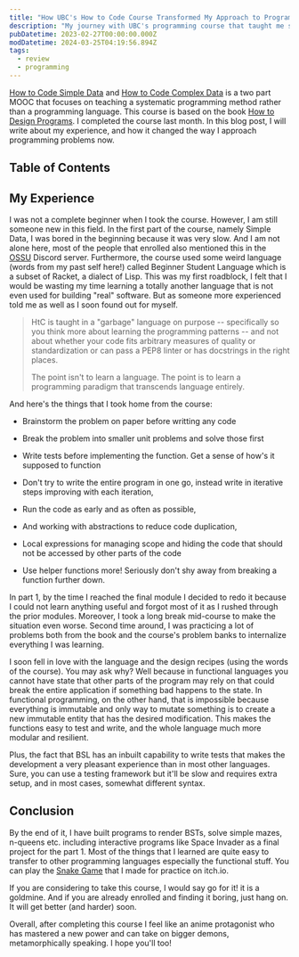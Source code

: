 ```yaml
---
title: "How UBC's How to Code Course Transformed My Approach to Programming"
description: "My journey with UBC's programming course that taught me systematic design principles beyond any specific language to solve problems effectively."
pubDatetime: 2023-02-27T00:00:00.000Z
modDatetime: 2024-03-25T04:19:56.894Z
tags:
  - review
  - programming
---
```


[How to Code Simple Data](https://www.edx.org/course/how-to-code-simple-data) and [How to Code Complex Data](https://www.edx.org/course/how-to-code-complex-data) is a two part MOOC that focuses on teaching a systematic programming method rather than a programming language. This course is based on the book [How to Design Programs](https://htdp.org/2022-8-7/Book/index.html). I completed the course last month. In this blog post, I will write about my experience, and how it changed the way I approach programming problems now.

## Table of Contents

## My Experience

I was not a complete beginner when I took the course. However, I am still someone new in this field. In the first part of the course, namely Simple Data, I was bored in the beginning because it was very slow. And I am not alone here, most of the people that enrolled also mentioned this in the [OSSU](https://github.com/ossu/computer-science#community) Discord server. Furthermore, the course used some weird language (words from my past self here!) called Beginner Student Language which is a subset of Racket, a dialect of Lisp. This was my first roadblock, I felt that I would be wasting my time learning a totally another language that is not even used for building "real" software. But as someone more experienced told me as well as I soon found out for myself.

> HtC is taught in a "garbage" language on purpose -- specifically so you think more about learning the programming patterns -- and not about whether your code fits arbitrary measures of quality or standardization or can pass a PEP8 linter or has docstrings in the right places.
>
> The point isn't to learn a language. The point is to learn a programming paradigm that transcends language entirely.

And here's the things that I took home from the course:

- Brainstorm the problem on paper before writting any code

- Break the problem into smaller unit problems and solve those first

- Write tests before implementing the function. Get a sense of how's it supposed to function

- Don't try to write the entire program in one go, instead write in iterative steps improving with each iteration,

- Run the code as early and as often as possible,

- And working with abstractions to reduce code duplication,

- Local expressions for managing scope and hiding the code that should not be accessed by other parts of the code

- Use helper functions more! Seriously don't shy away from breaking a function further down.

In part 1, by the time I reached the final module I decided to redo it because I could not learn anything useful and forgot most of it as I rushed through the prior modules. Moreover, I took a long break mid-course to make the situation even worse. Second time around, I was practicing a lot of problems both from the book and the course's problem banks to internalize everything I was learning.

I soon fell in love with the language and the design recipes (using the words of the course). You may ask why? Well because in functional languages you cannot have state that other parts of the program may rely on that could break the entire application if something bad happens to the state. In functional programming, on the other hand, that is impossible because everything is immutable and only way to mutate something is to create a new immutable entity that has the desired modification. This makes the functions easy to test and write, and the whole language much more modular and resilient.

Plus, the fact that BSL has an inbuilt capability to write tests that makes the development a very pleasant experience than in most other languages. Sure, you can use a testing framework but it'll be slow and requires extra setup, and in most cases, somewhat different syntax.

## Conclusion

By the end of it, I have built programs to render BSTs, solve simple mazes, n-queens etc. including interactive programs like Space Invader as a final project for the part 1. Most of the things that I learned are quite easy to transfer to other programming languages especially the functional stuff. You can play the [Snake Game](https://avatar-hiro.itch.io/simple-snake) that I made for practice on itch.io.

If you are considering to take this course, I would say go for it! it is a goldmine. And if you are already enrolled and finding it boring, just hang on. It will get better (and harder) soon.

Overall, after completing this course I feel like an anime protagonist who has mastered a new power and can take on bigger demons, metamorphically speaking. I hope you'll too!
